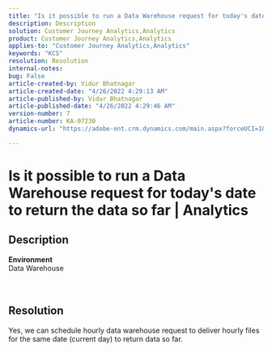 ```yaml
---
title: "Is it possible to run a Data Warehouse request for today's date to return the data so far | Analytics"
description: Description
solution: Customer Journey Analytics,Analytics
product: Customer Journey Analytics,Analytics
applies-to: "Customer Journey Analytics,Analytics"
keywords: "KCS"
resolution: Resolution
internal-notes: 
bug: False
article-created-by: Vidur Bhatnagar
article-created-date: "4/26/2022 4:29:13 AM"
article-published-by: Vidur Bhatnagar
article-published-date: "4/26/2022 4:29:46 AM"
version-number: 7
article-number: KA-07230
dynamics-url: "https://adobe-ent.crm.dynamics.com/main.aspx?forceUCI=1&pagetype=entityrecord&etn=knowledgearticle&id=008ebb69-19c5-ec11-a7b6-0022480a1004"

---
```

# Is it possible to run a Data Warehouse request for today's date to return the data so far | Analytics

## Description

<b>Environment</b>
<br>Data Warehouse
<br> <br><br>

## Resolution


Yes, we can schedule hourly data warehouse request to deliver hourly files for the same date (current day) to return data so far.
